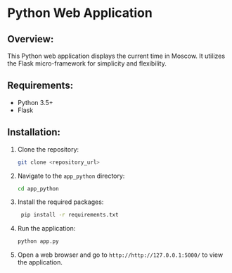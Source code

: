 # Python Web Application

## Overview:

This Python web application displays the current time in Moscow. It utilizes the Flask micro-framework for simplicity and flexibility.

## Requirements:

- Python 3.5+
- Flask

## Installation:

1. Clone the repository:

   ```bash
   git clone <repository_url>
    ```
2. Navigate to the `app_python` directory:

   ```bash
   cd app_python
   ```
3. Install the required packages:

   ```bash
    pip install -r requirements.txt
    ```
4. Run the application:

   ```bash
   python app.py
   ```
5. Open a web browser and go to `http://http://127.0.0.1:5000/` to view the application.